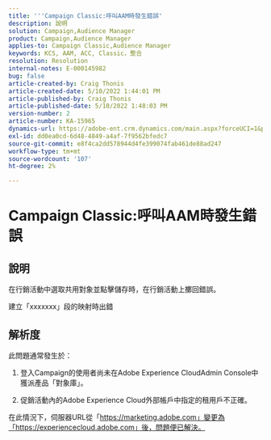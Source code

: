 ```yaml
---
title: '''Campaign Classic:呼叫AAM時發生錯誤'
description: 說明
solution: Campaign,Audience Manager
product: Campaign,Audience Manager
applies-to: Campaign Classic,Audience Manager
keywords: KCS, AAM, ACC, Classic，整合
resolution: Resolution
internal-notes: E-000145982
bug: false
article-created-by: Craig Thonis
article-created-date: 5/10/2022 1:44:01 PM
article-published-by: Craig Thonis
article-published-date: 5/10/2022 1:48:03 PM
version-number: 2
article-number: KA-15965
dynamics-url: https://adobe-ent.crm.dynamics.com/main.aspx?forceUCI=1&pagetype=entityrecord&etn=knowledgearticle&id=026b133e-67d0-ec11-a7b5-00224809ccc2
exl-id: dd0ea0cd-6d48-4849-a4af-7f9562bfedc7
source-git-commit: e8f4ca2dd578944d4fe399074fab461de88ad247
workflow-type: tm+mt
source-wordcount: '107'
ht-degree: 2%

---
```


# Campaign Classic:呼叫AAM時發生錯誤

## 說明


在行銷活動中選取共用對象並點擊儲存時，在行銷活動上擲回錯誤。

建立「xxxxxxx」段的映射時出錯


## 解析度


此問題通常發生於：

1. 登入Campaign的使用者尚未在Adobe Experience CloudAdmin Console中獲派產品「對象庫」。

2. 促銷活動內的Adobe Experience Cloud外部帳戶中指定的租用戶不正確。

在此情況下，伺服器URL從「https://marketing.adobe.com」變更為「https://experiencecloud.adobe.com」後，問題便已解決。
